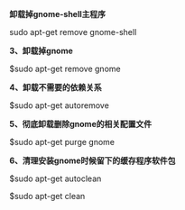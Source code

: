

**卸载掉gnome-shell主程序**

sudo apt-get remove gnome-shell 

 

 

**3、卸载掉gnome**

$sudo apt-get remove gnome 

 

 

**4、卸载不需要的依赖关系**

$sudo apt-get autoremove 

 

 

**5、彻底卸载删除gnome的相关配置文件**

$sudo apt-get purge gnome

 

 

**6、清理安装gnome时候留下的缓存程序软件包**

$sudo apt-get autoclean

$sudo apt-get clean

